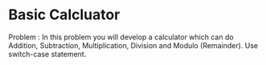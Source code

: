 # Basic Calcluator

Problem : In this problem you will develop a calculator which can do Addition, Subtraction, Multiplication, Division and Modulo (Remainder). Use switch-case statement.
